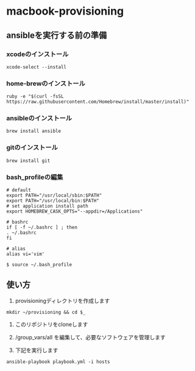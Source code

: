 # macbook-provisioning

## ansibleを実行する前の準備

### xcodeのインストール

~~~
xcode-select --install
~~~

### home-brewのインストール

~~~
ruby -e "$(curl -fsSL https://raw.githubusercontent.com/Homebrew/install/master/install)"
~~~

### ansibleのインストール

~~~
brew install ansible
~~~

### gitのインストール

~~~
brew install git
~~~

### bash_profileの編集

~~~
# default
export PATH="/usr/local/sbin:$PATH"
export PATH="/usr/local/bin:$PATH"
# set application install path
export HOMEBREW_CASK_OPTS="--appdir=/Applications"

# bashrc
if [ -f ~/.bashrc ] ; then
. ~/.bashrc
fi

# alias
alias vi='vim'
~~~

~~~
$ source ~/.bash_profile
~~~

## 使い方

1. provisioningディレクトリを作成します

~~~
mkdir ~/provisioning && cd $_
~~~

1. このリポジトリをcloneします
1. /group_vars/all を編集して、必要なソフトウェアを管理します

1. 下記を実行します

~~~
ansible-playbook playbook.yml -i hosts
~~~
